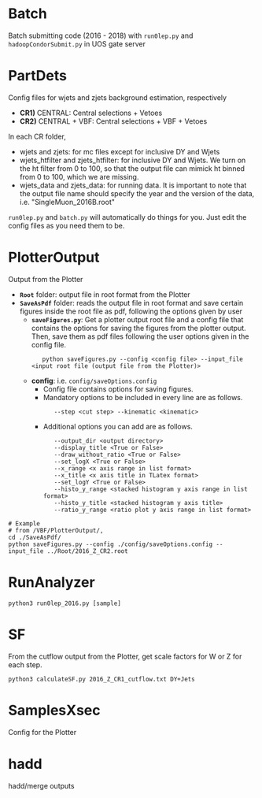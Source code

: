 # Batch
Batch submitting code (2016 - 2018) with `run0lep.py` and `hadoopCondorSubmit.py` in UOS gate server

# PartDets
Config files for wjets and zjets background estimation, respectively
- **CR1)** CENTRAL: Central selections + Vetoes
- **CR2)** CENTRAL + VBF: Central selections + VBF + Vetoes

In each CR folder,

- wjets and zjets: for mc files except for inclusive DY and Wjets
- wjets_htfilter and zjets_htfilter: for inclusive DY and Wjets. We turn on the ht filter from 0 to 100, so that the output file can mimick ht binned from 0 to 100, which we are missing.
- wjets_data and zjets_data: for running data. It is important to note that the output file name should specify the year and the version of the data, i.e. "SingleMuon_2016B.root" 

`run0lep.py` and `batch.py` will automatically do things for you. Just edit the config files as you need them to be.

# PlotterOutput
Output from the Plotter

- **`Root`** folder: output file in root format from the Plotter
- **`SaveAsPdf`** folder: reads the output file in root format and save certain figures inside the root file as pdf, following the options given by user
  - **`saveFigures.py`**: Get a plotter output root file and a config file that contains the options for saving the figures from the plotter output. Then, save them as pdf files following the user options given in the config file. 
      ```
         python saveFigures.py --config <config file> --input_file <input root file (output file from the Plotter)>
      ```
  - **config**: i.e. `config/saveOptions.config`
    - Config file contains options for saving figures. 
    - Mandatory options to be included in every line are as follows. 
      ```
         --step <cut step> --kinematic <kinematic>
      ```
    - Additional options you can add are as follows. 
      ```
         --output_dir <output directory>
         --display_title <True or False>
         --draw_without_ratio <True or False>
         --set_logX <True or False>
         --x_range <x axis range in list format> 
         --x_title <x axis title in TLatex format>
         --set_logY <True or False> 
         --histo_y_range <stacked histogram y axis range in list format> 
         --histo_y_title <stacked histogram y axis title>
         --ratio_y_range <ratio plot y axis range in list format>
      ```

```
# Example
# from /VBF/PlotterOutput/, 
cd ./SaveAsPdf/
python saveFigures.py --config ./config/saveOptions.config --input_file ../Root/2016_Z_CR2.root

```

# RunAnalyzer
`python3 run0lep_2016.py [sample]`

# SF
From the cutflow output from the Plotter, get scale factors for W or Z for each step.

`python3 calculateSF.py 2016_Z_CR1_cutflow.txt DY+Jets`

# SamplesXsec
Config for the Plotter

# hadd
hadd/merge outputs
